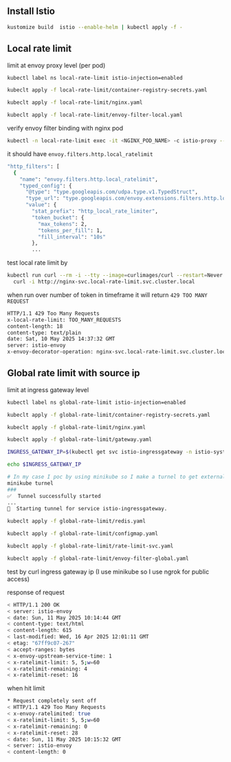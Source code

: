 ## Install Istio

```sh
kustomize build  istio --enable-helm | kubectl apply -f -
```

## Local rate limit

limit at envoy proxy level (per pod)

```sh
kubectl label ns local-rate-limit istio-injection=enabled
```

```sh
kubeclt apply -f local-rate-limit/container-registry-secrets.yaml
```

```sh
kubeclt apply -f local-rate-limit/nginx.yaml
```

```sh
kubeclt apply -f local-rate-limit/envoy-filter-local.yaml
```

verify envoy filter binding with nginx pod

```sh
kubectl -n local-rate-limit exec -it <NGINX_POD_NAME> -c istio-proxy -- curl localhost:15000/config_dump > envoyconfig-local.json
```

it should have `envoy.filters.http.local_ratelimit`

```sh
"http_filters": [
  {
    "name": "envoy.filters.http.local_ratelimit",
    "typed_config": {
      "@type": "type.googleapis.com/udpa.type.v1.TypedStruct",
      "type_url": "type.googleapis.com/envoy.extensions.filters.http.local_ratelimit.v3.LocalRateLimit",
      "value": {
        "stat_prefix": "http_local_rate_limiter",
        "token_bucket": {
          "max_tokens": 2,
          "tokens_per_fill": 1,
          "fill_interval": "10s"
        },
        ...
```
test local rate limit by
```sh
kubectl run curl --rm -i --tty --image=curlimages/curl --restart=Never -- \
  curl -i http://nginx-svc.local-rate-limit.svc.cluster.local
```
when run over number of token in timeframe it will return `429 TOO MANY REQUEST`
```sh
HTTP/1.1 429 Too Many Requests
x-local-rate-limit: TOO_MANY_REQUESTS
content-length: 18
content-type: text/plain
date: Sat, 10 May 2025 14:37:32 GMT
server: istio-envoy
x-envoy-decorator-operation: nginx-svc.local-rate-limit.svc.cluster.local:80/*
```

## Global rate limit with source ip
limit at ingress gateway level

```sh
kubectl label ns global-rate-limit istio-injection=enabled
```

```sh
kubeclt apply -f global-rate-limit/container-registry-secrets.yaml
```

```sh
kubeclt apply -f global-rate-limit/nginx.yaml
```

```sh
kubeclt apply -f global-rate-limit/gateway.yaml
```

```sh
INGRESS_GATEWAY_IP=$(kubectl get svc istio-ingressgateway -n istio-system -o jsonpath='{.status.loadBalancer.ingress[0].ip}')

echo $INGRESS_GATEWAY_IP

# In my case I poc by using minikube so I make a turnel to get external IP of svc
minikube turnel
###
✅  Tunnel successfully started
...
🏃  Starting tunnel for service istio-ingressgateway.
```
```sh
kubeclt apply -f global-rate-limit/redis.yaml
```
```sh
kubeclt apply -f global-rate-limit/configmap.yaml
```
```sh
kubeclt apply -f global-rate-limit/rate-limit-svc.yaml
```
```sh
kubeclt apply -f global-rate-limit/envoy-filter-global.yaml
```
test by curl ingress gateway ip (I use minikube so I use ngrok for public access)

response of request
```sh
< HTTP/1.1 200 OK
< server: istio-envoy
< date: Sun, 11 May 2025 10:14:44 GMT
< content-type: text/html
< content-length: 615
< last-modified: Wed, 16 Apr 2025 12:01:11 GMT
< etag: "67ff9c07-267"
< accept-ranges: bytes
< x-envoy-upstream-service-time: 1
< x-ratelimit-limit: 5, 5;w=60
< x-ratelimit-remaining: 4
< x-ratelimit-reset: 16
```

when hit limit
```sh
* Request completely sent off
< HTTP/1.1 429 Too Many Requests
< x-envoy-ratelimited: true
< x-ratelimit-limit: 5, 5;w=60
< x-ratelimit-remaining: 0
< x-ratelimit-reset: 28
< date: Sun, 11 May 2025 10:15:32 GMT
< server: istio-envoy
< content-length: 0
```